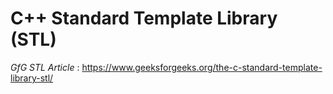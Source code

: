 # C++ Standard Template Library (STL)
*GfG STL Article* : https://www.geeksforgeeks.org/the-c-standard-template-library-stl/

